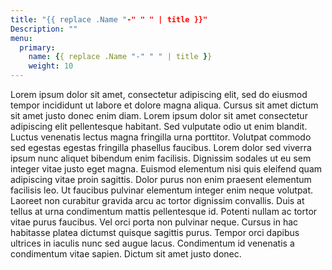 ```yaml
---
title: "{{ replace .Name "-" " " | title }}"
Description: ""
menu:
  primary:
    name: {{ replace .Name "-" " " | title }}
    weight: 10
---
```

Lorem ipsum dolor sit amet, consectetur adipiscing elit, sed do eiusmod tempor incididunt ut labore et dolore magna aliqua. Cursus sit amet dictum sit amet justo donec enim diam. Lorem ipsum dolor sit amet consectetur adipiscing elit pellentesque habitant. Sed vulputate odio ut enim blandit. Luctus venenatis lectus magna fringilla urna porttitor. Volutpat commodo sed egestas egestas fringilla phasellus faucibus. Lorem dolor sed viverra ipsum nunc aliquet bibendum enim facilisis. Dignissim sodales ut eu sem integer vitae justo eget magna. Euismod elementum nisi quis eleifend quam adipiscing vitae proin sagittis. Dolor purus non enim praesent elementum facilisis leo. Ut faucibus pulvinar elementum integer enim neque volutpat. Laoreet non curabitur gravida arcu ac tortor dignissim convallis. Duis at tellus at urna condimentum mattis pellentesque id. Potenti nullam ac tortor vitae purus faucibus. Vel orci porta non pulvinar neque. Cursus in hac habitasse platea dictumst quisque sagittis purus. Tempor orci dapibus ultrices in iaculis nunc sed augue lacus. Condimentum id venenatis a condimentum vitae sapien. Dictum sit amet justo donec.
